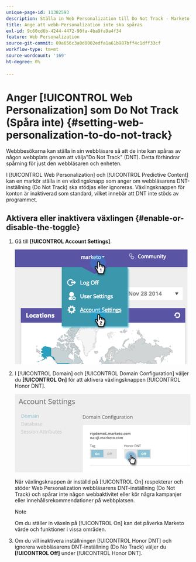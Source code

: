 ```yaml
---
unique-page-id: 11382593
description: Ställa in Web Personalization till Do Not Track - Marketo Docs - produktdokumentation
title: Ange att webb-Personalization inte ska spåras
exl-id: 9c60cd6b-4244-4472-90fa-4ba9fa9a4f34
feature: Web Personalization
source-git-commit: 09a656c3a0d0002edfa1a61b987bff4c1dff33cf
workflow-type: tm+mt
source-wordcount: '169'
ht-degree: 0%

---
```


# Anger [!UICONTROL Web Personalization] som Do Not Track (Spåra inte) {#setting-web-personalization-to-do-not-track}

Webbbesökarna kan ställa in sin webbläsare så att de inte kan spåras av någon webbplats genom att välja&quot;Do Not Track&quot; (DNT). Detta förhindrar spårning för just den webbläsaren och enheten.

I [!UICONTROL Web Personalization] och [!UICONTROL Predictive Content] kan en markör ställa in en växlingsknapp som anger om webbläsarens DNT-inställning (Do Not Track) ska stödjas eller ignoreras. Växlingsknappen för konton är inaktiverad som standard, vilket innebär att DNT inte stöds av programmet.

## Aktivera eller inaktivera växlingen {#enable-or-disable-the-toggle}

1. Gå till **[!UICONTROL Account Settings]**.

   ![](assets/image2014-12-1-23-3a3-3a12.png)

1. I [!UICONTROL Domain] och [!UICONTROL Domain Configuration] väljer du **[!UICONTROL On]** för att aktivera växlingsknappen [!UICONTROL Honor DNT].

   ![](assets/two-1.png)

   När växlingsknappen är inställd på [!UICONTROL On] respekterar och stöder Web Personalization webbläsarens DNT-inställning (Do Not Track) och spårar inte någon webbaktivitet eller kör några kampanjer eller innehållsrekommendationer på webbplatsen.

   >[!NOTE]
   >
   >Om du ställer in växeln på [!UICONTROL On] kan det påverka Marketo värde och funktioner i vissa områden.

1. Om du vill inaktivera inställningen [!UICONTROL Honor DNT] och ignorera webbläsarens DNT-inställning (Do No Track) väljer du **[!UICONTROL Off]** under [!UICONTROL Honor DNT].
